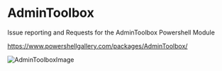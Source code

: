 # AdminToolbox
Issue reporting and Requests for the AdminToolbox Powershell Module


https://www.powershellgallery.com/packages/AdminToolbox/

![AdminToolboxImage](https://github.com/TheTaylorLee/AdminToolbox/blob/master/Images/AdminToolbox.png)
